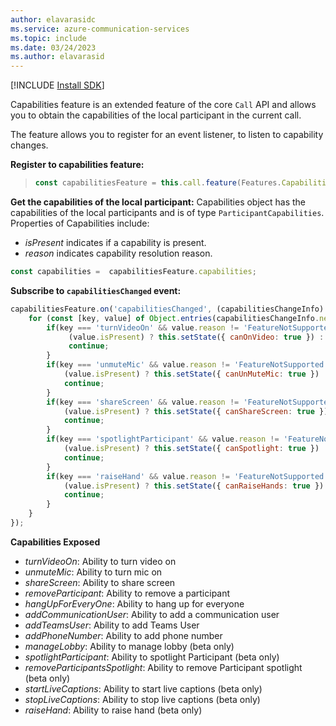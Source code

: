 ```yaml
---
author: elavarasidc
ms.service: azure-communication-services
ms.topic: include
ms.date: 03/24/2023
ms.author: elavarasid
---
```

[!INCLUDE [Install SDK](../install-sdk/install-sdk-web.md)]

Capabilities feature is an extended feature of the core `Call` API and allows you to obtain the capabilities of the local participant in the current call.


The feature allows you to register for an event listener, to listen to capability changes.

**Register to capabilities feature:**
>```js
>const capabilitiesFeature = this.call.feature(Features.Capabilities);
>```

**Get the capabilities of the local participant:**
Capabilities object has the capabilities of the local participants and is of type `ParticipantCapabilities`. Properties of Capabilities include:

- *isPresent* indicates if a capability is present.
- *reason* indicates capability resolution reason.

```js
const capabilities =  capabilitiesFeature.capabilities;
```

**Subscribe to `capabilitiesChanged` event:**
```js
capabilitiesFeature.on('capabilitiesChanged', (capabilitiesChangeInfo) => {
    for (const [key, value] of Object.entries(capabilitiesChangeInfo.newValue)) {
        if(key === 'turnVideoOn' && value.reason != 'FeatureNotSupported') {
             (value.isPresent) ? this.setState({ canOnVideo: true }) : this.setState({ canOnVideo: false });
             continue;
        }
        if(key === 'unmuteMic' && value.reason != 'FeatureNotSupported') {
            (value.isPresent) ? this.setState({ canUnMuteMic: true }) : this.setState({ canUnMuteMic: false });
            continue;
        }
        if(key === 'shareScreen' && value.reason != 'FeatureNotSupported') {
            (value.isPresent) ? this.setState({ canShareScreen: true }) : this.setState({ canShareScreen: false });
            continue;
        }
        if(key === 'spotlightParticipant' && value.reason != 'FeatureNotSupported') {
            (value.isPresent) ? this.setState({ canSpotlight: true }) : this.setState({ canSpotlight: false });
            continue;
        }
        if(key === 'raiseHand' && value.reason != 'FeatureNotSupported') {
            (value.isPresent) ? this.setState({ canRaiseHands: true }) : this.setState({ canRaiseHands: false });
            continue;
        }
    }
});
```

**Capabilities Exposed**
- *turnVideoOn*: Ability to turn video on
- *unmuteMic*: Ability to turn mic on
- *shareScreen*: Ability to share screen
- *removeParticipant*: Ability to remove a participant
- *hangUpForEveryOne*: Ability to hang up for everyone
- *addCommunicationUser*: Ability to add a communication user
- *addTeamsUser*: Ability to add Teams User
- *addPhoneNumber*: Ability to add phone number
- *manageLobby*: Ability to manage lobby (beta only)
- *spotlightParticipant*: Ability to spotlight Participant (beta only)
- *removeParticipantsSpotlight*: Ability to remove Participant spotlight (beta only)
- *startLiveCaptions*: Ability to start live captions (beta only)
- *stopLiveCaptions*: Ability to stop live captions (beta only)
- *raiseHand*: Ability to raise hand (beta only)
